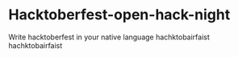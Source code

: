 # Hacktoberfest-open-hack-night
Write hacktoberfest in your native language
hachktobairfaist
hachktobairfaist
